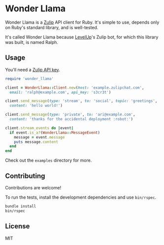 # Wonder Llama

Wonder Llama is a [Zulip](https://zulipchat.com) API client for Ruby. It's simple to use, depends only on Ruby's standard library, and is well-tested.

It's called Wonder Llama because [LevelUp](https://www.thelevelup.com)'s Zulip bot, for which this library was built, is named Ralph.

## Usage

You'll need a [Zulip API key](https://zulipchat.com/api/rest).

```rb
require 'wonder_llama'

client = WonderLlama::Client.new(host: 'example.zulipchat.com',
  email: 'ralph@example.com', api_key: 's3cr3t')

client.send_message(type: 'stream', to: 'social', topic: 'greetings',
  content: 'hello world!')

client.send_message(type: 'private', to: 'ari@example.com',
  content: 'thanks for the accidental deployment :robot:')

client.stream_events do |event|
  if event.is_a?(WonderLlama::MessageEvent)
    message = event.message
    puts message.content
  end
end
```

Check out the `examples` directory for more.

## Contributing

Contributions are welcome!

To run the tests, install the development dependencies and use `bin/rspec`.

```sh
bundle install
bin/rspec
```

## License

MIT
